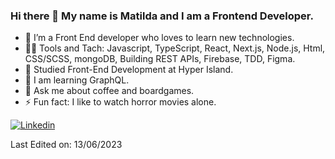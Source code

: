 ### Hi there 👋 My name is Matilda and I am a Frontend Developer. 


- 🔭 I’m a Front End developer who loves to learn new technologies.
- 🧙‍♀️ Tools and Tach: Javascript, TypeScript, React, Next.js, Node.js, Html, CSS/SCSS, mongoDB, Building REST APIs, Firebase, TDD, Figma.
- 📖 Studied Front-End Development at Hyper Island.
- 🌱 I am learning GraphQL.
- 💬 Ask me about coffee and boardgames.
- ⚡ Fun fact: I like to watch horror movies alone.

[![Linkedin](https://img.shields.io/badge/-LinkedIn-blue?style=flat&logo=Linkedin&logoColor=white)](https://www.linkedin.com/in/matilda-yngman/)

Last Edited on: 13/06/2023
